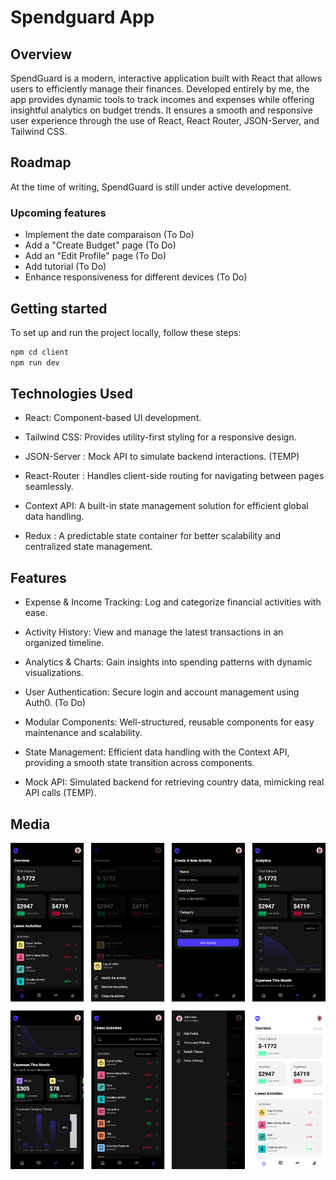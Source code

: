 # Spendguard App

## Overview

SpendGuard is a modern, interactive application built with React that allows users to efficiently manage their finances. Developed entirely by me, the app provides dynamic tools to track incomes and expenses while offering insightful analytics on budget trends. It ensures a smooth and responsive user experience through the use of React, React Router, JSON-Server, and Tailwind CSS.

## Roadmap

At the time of writing, SpendGuard is still under active development.

### Upcoming features

- Implement the date comparaison (To Do)
- Add a "Create Budget" page (To Do)
- Add an "Edit Profile" page (To Do)
- Add tutorial (To Do)
- Enhance responsiveness for different devices (To Do)

## Getting started

To set up and run the project locally, follow these steps:

```bash
npm cd client
npm run dev
```

## Technologies Used

- React: Component-based UI development.

- Tailwind CSS: Provides utility-first styling for a responsive design.

- JSON-Server : Mock API to simulate backend interactions. (TEMP)

- React-Router : Handles client-side routing for navigating between pages seamlessly.

- Context API: A built-in state management solution for efficient global data handling.

- Redux : A predictable state container for better scalability and centralized state management.

## Features

- Expense & Income Tracking: Log and categorize financial activities with ease.

- Activity History: View and manage the latest transactions in an organized timeline.

- Analytics & Charts: Gain insights into spending patterns with dynamic visualizations.

- User Authentication: Secure login and account management using Auth0. (To Do)

- Modular Components: Well-structured, reusable components for easy maintenance and scalability.

- State Management: Efficient data handling with the Context API, providing a smooth state transition across components.

- Mock API: Simulated backend for retrieving country data, mimicking real API calls (TEMP).

## Media

![](client/public/images/mockup.png)
